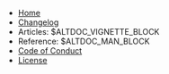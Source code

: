 * [Home](/)
* [Changelog]($ALTDOC_NEWS)
* Articles: $ALTDOC_VIGNETTE_BLOCK
* Reference: $ALTDOC_MAN_BLOCK
* [Code of Conduct]($ALTDOC_CODE_OF_CONDUCT)
* [License]($ALTDOC_LICENSE)
